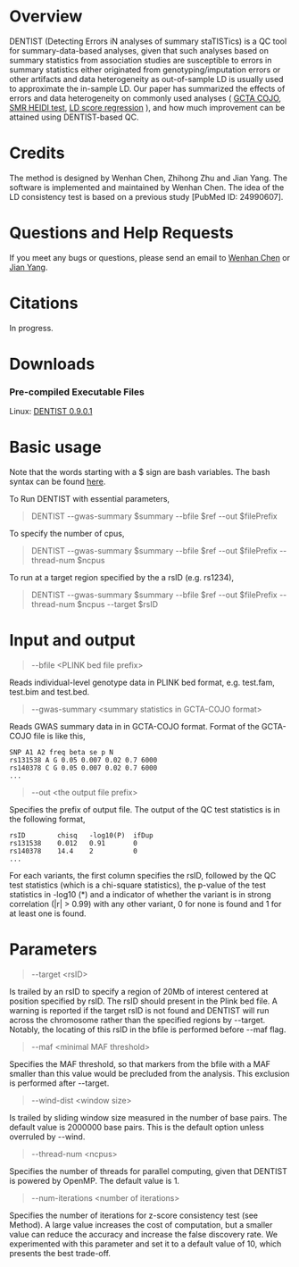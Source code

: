 # Overview
DENTIST (Detecting Errors iN analyses of summary staTISTics) is a QC tool for summary-data-based analyses, given that such analyses based on summary statistics from association studies are susceptible to errors in summary statistics either originated from genotyping/imputation errors or other artifacts and  data heterogeneity as out-of-sample LD is usually used to approximate the in-sample LD. Our paper has summarized the effects of errors and data heterogeneity on commonly used analyses ( [GCTA COJO](https://cnsgenomics.com/software/gcta/#COJO),   [SMR HEIDI test](https://cnsgenomics.com/software/smr/#SMR&HEIDIanalysis),     [LD score regression]( https://github.com/bulik/ldsc) ), and how much improvement can be attained using DENTIST-based QC.

# Credits
The method is designed by Wenhan Chen, Zhihong Zhu and Jian Yang. The software is implemented and maintained by Wenhan Chen.  The idea of the LD consistency test is based on a previous study [PubMed ID: 24990607]. 

# Questions and Help Requests
If you meet any bugs or questions, please send an email to [Wenhan Chen](mailto:uqwche11@uq.edu.au) or [Jian Yang](mailto:jian.yang@uq.edu.au).

# Citations
In progress.

# Downloads
### Pre-compiled Executable Files 
Linux: [DENTIST  0.9.0.1](https://drive.google.com/open?id=1ckdAatnlG3xjnnsy_L7tP3HuskzO595d)

# Basic usage
Note that the words starting with a $ sign are bash variables. The bash syntax can be found [here](https://linuxconfig.org/bash-scripting-tutorial-for-beginners).

To Run DENTIST with essential parameters,
> DENTIST --gwas-summary $summary --bfile $ref --out $filePrefix

To specify the number of cpus,
> DENTIST --gwas-summary $summary --bfile $ref --out $filePrefix   --thread-num $ncpus

To run at a target region specified by the a rsID (e.g. rs1234),
>DENTIST --gwas-summary $summary --bfile $ref --out $filePrefix --thread-num $ncpus --target $rsID


# Input and output

> \-\-bfile \<PLINK bed file prefix\>

Reads individual-level genotype data in PLINK bed format, e.g. test.fam, test.bim and test.bed.

> \-\-gwas-summary \<summary statistics in GCTA-COJO format\>

Reads GWAS summary data in in GCTA-COJO format.  Format of the GCTA-COJO file is like this,
```
SNP A1 A2 freq beta se p N
rs131538 A G 0.05 0.007 0.02 0.7 6000
rs140378 C G 0.05 0.007 0.02 0.7 6000
...
```
> \-\-out \<the output file prefix\>

Specifies the prefix of output file. The output of the QC test statistics is in the following format,
```
rsID        chisq   -log10(P)  ifDup
rs131538    0.012   0.91       0
rs140378    14.4    2          0
...
```
For each variants,  the first column specifies the rsID, followed by the QC test statistics (which is a chi-square statistics), the p-value of the test statistics in -log10 (*) and a indicator of whether the variant is in strong correlation (|r| > 0.99) with any other variant, 0 for none is found and 1 for at least one is found.

# Parameters
> \-\-target \<rsID\>

Is trailed by an rsID to specify a region of 20Mb of interest centered at position specified by rsID. The rsID should present in the Plink bed file. A warning is reported if the target rsID is not found and DENTIST will run across the chromosome rather than the specified regions by --target. Notably, the locating of this rsID in the bfile is performed before --maf flag.

> \-\-maf \<minimal MAF threshold\>

Specifies the MAF threshold, so that markers from the bfile with a MAF smaller than this value would be precluded from the analysis. This exclusion is performed after --target.

> \-\-wind-dist \<window size\>

Is trailed by sliding window size measured in the number of base pairs. The default value is 2000000 base pairs. This is the default option unless overruled by --wind.

> \-\-thread-num \<ncpus\>

Specifies the number of threads for parallel computing, given that DENTIST is powered by OpenMP. The default value is 1.

> \-\-num-iterations \<number of iterations\>

Specifies the number of iterations for z-score consistency test (see Method). A large value increases the cost of computation, but a smaller value can reduce the accuracy and increase the false discovery rate. We experimented with this parameter and set it to a default value of 10, which presents the best trade-off.
